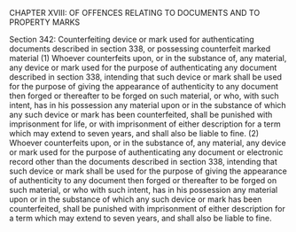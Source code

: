 CHAPTER XVIII: OF OFFENCES RELATING TO DOCUMENTS AND TO PROPERTY MARKS

Section 342: Counterfeiting device or mark used for authenticating documents described in section 338, or possessing counterfeit marked material
(1) Whoever counterfeits upon, or in the substance of, any material, any device or mark used for the purpose of authenticating any document described in section 338, intending that such device or mark shall be used for the purpose of giving the appearance of authenticity to any document then forged or thereafter to be forged on such material, or who, with such intent, has in his possession any material upon or in the substance of which any such device or mark has been counterfeited, shall be punished with imprisonment for life, or with imprisonment of either description for a term which may extend to seven years, and shall also be liable to fine. (2) Whoever counterfeits upon, or in the substance of, any material, any device or mark used for the purpose of authenticating any document or electronic record other than the documents described in section 338, intending that such device or mark shall be used for the purpose of giving the appearance of authenticity to any document then forged or thereafter to be forged on such material, or who with such intent, has in his possession any material upon or in the substance of which any such device or mark has been counterfeited, shall be punished with imprisonment of either description for a term which may extend to seven years, and shall also be liable to fine.

